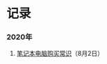 # 记录

### 2020年

1. [笔记本电脑购买常识](https://dingeral.com/net_note/#/blog/%E7%AC%94%E8%AE%B0%E6%9C%AC%E7%94%B5%E8%84%91%E9%80%89%E8%B4%AD%E5%B8%B8%E8%AF%86)（8月2日）